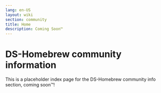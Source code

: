 ```yaml
---
lang: en-US
layout: wiki
section: community
title: Home
description: Coming Soon™
---
```

# DS-Homebrew community information

This is a placeholder index page for the DS-Homebrew community info section, coming soon™!
